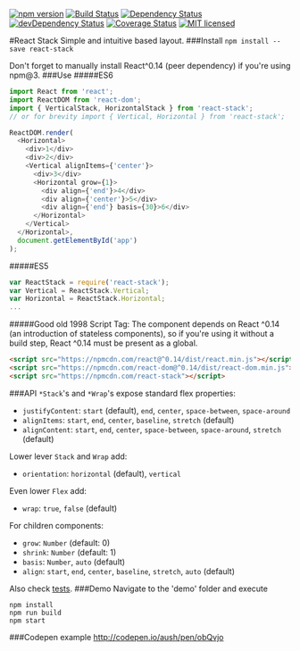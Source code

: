 [![npm version](https://img.shields.io/npm/v/react-stack.svg?style=flat-square)](https://www.npmjs.com/package/react-stack) [![Build Status](https://img.shields.io/travis/aush/react-stack.svg?style=flat-square)](https://travis-ci.org/aush/react-stack) [![Dependency Status](https://img.shields.io/david/aush/react-stack.svg?style=flat-square)](https://david-dm.org/aush/react-stack) [![devDependency Status](https://img.shields.io/david/dev/aush/react-stack.svg?style=flat-square)](https://david-dm.org/aush/react-stack#info=devDependencies) [![Coverage Status](https://img.shields.io/coveralls/aush/react-stack.svg?style=flat-square)](https://coveralls.io/github/aush/react-stack?branch=master) [![MIT licensed](https://img.shields.io/badge/license-MIT-blue.svg?style=flat-square)](https://raw.githubusercontent.com/aush/react-stack/master/LICENSE)

#React Stack
Simple and intuitive based layout.
###Install
`npm install --save react-stack`

Don't forget to manually install React^0.14 (peer dependency) if you're using npm@3.
###Use
#####ES6
```javascript
import React from 'react';
import ReactDOM from 'react-dom';
import { VerticalStack, HorizontalStack } from 'react-stack';
// or for brevity import { Vertical, Horizontal } from 'react-stack';

ReactDOM.render(
  <Horizontal>
    <div>1</div>
    <div>2</div>
    <Vertical alignItems={'center'}>
      <div>3</div>
      <Horizontal grow={1}>
        <div align={'end'}>4</div>
        <div align={'center'}>5</div>
        <div align={'end'} basis={30}>6</div>
      </Horizontal>
    </Vertical>
  </Horizontal>,
  document.getElementById('app')
);
```
#####ES5
```javascript
var ReactStack = require('react-stack');
var Vertical = ReactStack.Vertical;
var Horizontal = ReactStack.Horizontal;
...
```
#####Good old 1998 Script Tag:
The component depends on React ^0.14 (an introduction of stateless components), so if you're using it without a build step, React ^0.14 must be present as a global.
````html
<script src="https://npmcdn.com/react@^0.14/dist/react.min.js"></script>
<script src="https://npmcdn.com/react-dom@^0.14/dist/react-dom.min.js"></script>
<script src="https://npmcdn.com/react-stack"></script>
````
###API
`*Stack`'s and `*Wrap`'s expose standard flex properties:
* `justifyContent`: `start` (default), `end`, `center`, `space-between`, `space-around`
* `alignItems`: `start`, `end`, `center`, `baseline`, `stretch` (default)
* `alignContent`: `start`, `end`, `center`, `space-between`, `space-around`, `stretch` (default)

Lower lever `Stack` and `Wrap` add:
* `orientation`: `horizontal` (default), `vertical`

Even lower `Flex` add:
* `wrap`: `true`, `false` (default)

For children components:
* `grow`: `Number` (default: 0)
* `shrink`: `Number` (default: 1)
* `basis`: `Number`, `auto` (default)
* `align`: `start`, `end`, `center`, `baseline`, `stretch`, `auto` (default)

Also check [tests](https://github.com/aush/react-stack/blob/master/test).
###Demo
Navigate to the 'demo' folder and execute
```
npm install
npm run build
npm start
```
###Codepen example
http://codepen.io/aush/pen/obQvjo
